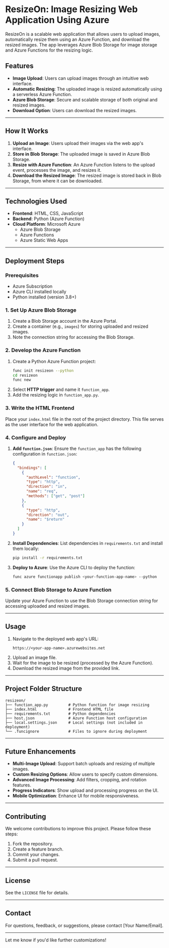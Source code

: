 # ResizeOn: Image Resizing Web Application Using Azure

ResizeOn is a scalable web application that allows users to upload images, automatically resize them using an Azure Function, and download the resized images. The app leverages Azure Blob Storage for image storage and Azure Functions for the resizing logic.

## Features

- **Image Upload**: Users can upload images through an intuitive web interface.
- **Automatic Resizing**: The uploaded image is resized automatically using a serverless Azure Function.
- **Azure Blob Storage**: Secure and scalable storage of both original and resized images.
- **Download Option**: Users can download the resized images.

---

## How It Works

1. **Upload an Image**: Users upload their images via the web app's interface.
2. **Store in Blob Storage**: The uploaded image is saved in Azure Blob Storage.
3. **Resize with Azure Function**: An Azure Function listens to the upload event, processes the image, and resizes it.
4. **Download the Resized Image**: The resized image is stored back in Blob Storage, from where it can be downloaded.

---

## Technologies Used

- **Frontend**: HTML, CSS, JavaScript
- **Backend**: Python (Azure Function)
- **Cloud Platform**: Microsoft Azure
  - Azure Blob Storage
  - Azure Functions
  - Azure Static Web Apps

---

## Deployment Steps

### Prerequisites

- Azure Subscription
- Azure CLI installed locally
- Python installed (version 3.8+)

### 1. **Set Up Azure Blob Storage**

1. Create a Blob Storage account in the Azure Portal.
2. Create a container (e.g., `images`) for storing uploaded and resized images.
3. Note the connection string for accessing the Blob Storage.

### 2. **Develop the Azure Function**

1. Create a Python Azure Function project:
   ```bash
   func init resizeon --python
   cd resizeon
   func new
   ```
2. Select **HTTP trigger** and name it `function_app`.
3. Add the resizing logic in `function_app.py`.

### 3. **Write the HTML Frontend**

Place your `index.html` file in the root of the project directory. This file serves as the user interface for the web application.

### 4. **Configure and Deploy**

1. **Add `function.json`**:
   Ensure the `function_app` has the following configuration in `function.json`:
   ```json
   {
     "bindings": [
       {
         "authLevel": "function",
         "type": "http",
         "direction": "in",
         "name": "req",
         "methods": ["get", "post"]
       },
       {
         "type": "http",
         "direction": "out",
         "name": "$return"
       }
     ]
   }
   ```
2. **Install Dependencies**:
   List dependencies in `requirements.txt` and install them locally:
   ```bash
   pip install -r requirements.txt
   ```
3. **Deploy to Azure**:
   Use the Azure CLI to deploy the function:
   ```bash
   func azure functionapp publish <your-function-app-name> --python
   ```

### 5. **Connect Blob Storage to Azure Function**

Update your Azure Function to use the Blob Storage connection string for accessing uploaded and resized images.

---

## Usage

1. Navigate to the deployed web app's URL:
   ```
   https://<your-app-name>.azurewebsites.net
   ```
2. Upload an image file.
3. Wait for the image to be resized (processed by the Azure Function).
4. Download the resized image from the provided link.

---

## Project Folder Structure

```
resizeon/
├── function_app.py         # Python function for image resizing
├── index.html              # Frontend HTML file
├── requirements.txt        # Python dependencies
├── host.json               # Azure Function host configuration
├── local.settings.json     # Local settings (not included in deployment)
└── .funcignore             # Files to ignore during deployment
```

---

## Future Enhancements

- **Multi-Image Upload**: Support batch uploads and resizing of multiple images.
- **Custom Resizing Options**: Allow users to specify custom dimensions.
- **Advanced Image Processing**: Add filters, cropping, and rotation features.
- **Progress Indicators**: Show upload and processing progress on the UI.
- **Mobile Optimization**: Enhance UI for mobile responsiveness.

---

## Contributing

We welcome contributions to improve this project. Please follow these steps:

1. Fork the repository.
2. Create a feature branch.
3. Commit your changes.
4. Submit a pull request.

---

## License

See the `LICENSE` file for details.

---

## Contact

For questions, feedback, or suggestions, please contact [Your Name/Email].

--- 

Let me know if you'd like further customizations!
